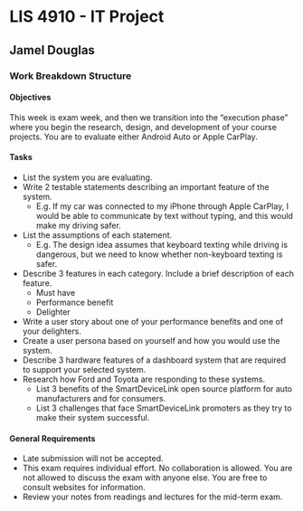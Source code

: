 # LIS 4910 - IT Project

## Jamel Douglas

### Work Breakdown Structure

#### Objectives
This week is exam week, and then we transition into the “execution phase” where you begin the research, design, and development of your course projects. You are to evaluate either Android Auto or Apple CarPlay.

#### Tasks
- List the system you are evaluating.
- Write 2 testable statements describing an important feature of the system.
    + E.g. If my car was connected to my iPhone through Apple CarPlay, I would be able to communicate by text without typing, and this would make my driving safer.
- List the assumptions of each statement. 
    + E.g. The design idea assumes that keyboard texting while driving is dangerous, but we need to know whether non-keyboard texting is safer.
- Describe 3 features in each category. Include a brief description of each feature.
    + Must have
    + Performance benefit
    + Delighter
- Write a user story about one of your performance benefits and one of your delighters.
- Create a user persona based on yourself and how you would use the system.
- Describe 3 hardware features of a dashboard system that are required to support your selected system.
- Research how Ford and Toyota are responding to these systems. 
    + List 3 benefits of the SmartDeviceLink open source platform for auto manufacturers and for consumers.
    + List 3 challenges that face SmartDeviceLink promoters as they try to make their system successful.


#### General Requirements
- Late submission will not be accepted.
- This exam requires individual effort. No collaboration is allowed. You are not allowed to discuss the exam with anyone else. You are free to consult websites for information.
- Review your notes from readings and lectures for the mid-term exam.